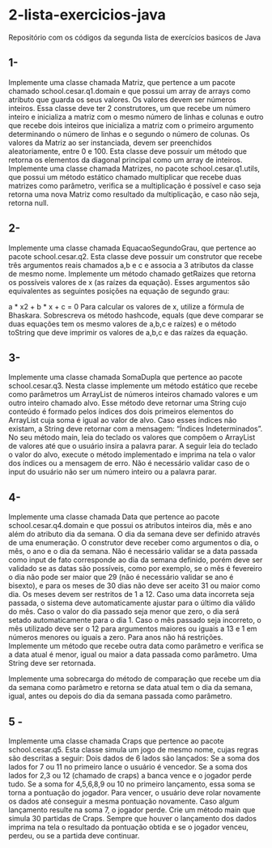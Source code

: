 # 2-lista-exercicios-java
Repositório com os códigos da segunda lista de exercícios basicos de Java

## 1- 

Implemente uma classe chamada Matriz, que pertence a um pacote chamado
school.cesar.q1.domain e que possui um array de arrays como atributo que guarda
os seus valores. Os valores devem ser números inteiros. Essa classe deve ter 2
construtores, um que recebe um número inteiro e inicializa a matriz com o mesmo
número de linhas e colunas e outro que recebe dois inteiros que inicializa a matriz
com o primeiro argumento determinando o número de linhas e o segundo o número
de colunas. Os valores da Matriz ao ser instanciada, devem ser preenchidos
aleatoriamente, entre 0 e 100. Esta classe deve possuir um método que retorna os
elementos da diagonal principal como um array de inteiros.
Implemente uma classe chamada Matrizes, no pacote school.cesar.q1.utils, que
possui um método estático chamado multiplicar que recebe duas matrizes como
parâmetro, verifica se a multiplicação é possível e caso seja retorna uma nova
Matriz como resultado da multiplicação, e caso não seja, retorna null.

## 2- 

Implemente uma classe chamada EquacaoSegundoGrau, que pertence ao
pacote school.cesar.q2. Esta classe deve possuir um construtor que recebe três
argumentos reais chamados a,b e c e associa a 3 atributos da classe de mesmo
nome. Implemente um método chamado getRaizes que retorna os possíveis valores
de x (as raízes da equação). Esses argumentos são equivalentes as seguintes
posições na equação de segundo grau:

a * x2 + b * x + c = 0
Para calcular os valores de x, utilize a fórmula de Bhaskara.
Sobrescreva os método hashcode, equals (que deve comparar se duas equações
tem os mesmo valores de a,b,c e raízes) e o método toString que deve imprimir os
valores de a,b,c e das raízes da equação.

## 3-
 
Implemente uma classe chamada SomaDupla que pertence ao pacote
school.cesar.q3. Nesta classe implemente um método estático que recebe como
parâmetros um ArrayList de números inteiros chamado valores e um outro inteiro
chamado alvo. Esse método deve retornar uma String cujo conteúdo é formado
pelos índices dos dois primeiros elementos do ArrayList cuja soma é igual ao valor
de alvo. Caso esses índices não existam, a String deve retornar com a mensagem:
“Índices Indeterminados”.
No seu método main, leia do teclado os valores que compõem o ArrayList de
valores até que o usuário insira a palavra parar. A seguir leia do teclado o valor do
alvo, execute o método implementado e imprima na tela o valor dos índices ou a
mensagem de erro. Não é necessário validar caso de o input do usuário não ser um
número inteiro ou a palavra parar.

## 4- 
Implemente uma classe chamada Data que pertence ao pacote
school.cesar.q4.domain e que possui os atributos inteiros dia, mês e ano além do
atributo dia da semana. O dia da semana deve ser definido através de uma
enumeração.
O construtor deve receber como argumentos o dia, o mês, o ano e o dia da semana.
Não é necessário validar se a data passada como input de fato corresponde ao dia
da semana definido, porém deve ser validado se as datas são possíveis, como por
exemplo, se o mês é fevereiro o dia não pode ser maior que 29 (não é necessário
validar se ano é bisexto), e para os meses de 30 dias não deve ser aceito 31 ou
maior como dia. Os meses devem ser restritos de 1 a 12. Caso uma data incorreta
seja passada, o sistema deve automaticamente ajustar para o último dia válido do
mês. Caso o valor do dia passado seja menor que zero, o dia será setado
automaticamente para o dia 1. Caso o mês passado seja incorreto, o mês utilizado
deve ser o 12 para argumentos maiores ou iguais a 13 e 1 em números menores ou
iguais a zero. Para anos não há restrições.
Implemente um método que recebe outra data como parâmetro e verifica se a data
atual é menor, igual ou maior a data passada como parâmetro. Uma String deve ser
retornada.

Implemente uma sobrecarga do método de comparação que recebe um dia da
semana como parâmetro e retorna se data atual tem o dia da semana, igual, antes
ou depois do dia da semana passada como parâmetro.

## 5 -
 Implemente uma classe chamada Craps que pertence ao pacote
school.cesar.q5. Esta classe simula um jogo de mesmo nome, cujas regras são
descritas a seguir:
Dois dados de 6 lados são lançados:
Se a soma dos lados for 7 ou 11 no primeiro lance o usuário é vencedor.
Se a soma dos lados for 2,3 ou 12 (chamado de craps) a banca vence e o jogador
perde tudo.
Se a soma for 4,5,6,8,9 ou 10 no primeiro lançamento, essa soma se torna a
pontuação do jogador. Para vencer, o usuário deve rolar novamente os dados até
conseguir a mesma pontuação novamente.
Caso algum lançamento resulte na soma 7, o jogador perde.
Crie um método main que simula 30 partidas de Craps. Sempre que houver o
lançamento dos dados imprima na tela o resultado da pontuação obtida e se o
jogador venceu, perdeu, ou se a partida deve continuar.